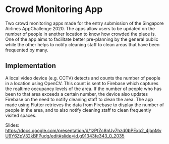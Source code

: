 # Crowd Monitoring App

Two crowd monitoring apps made for the entry submission of the Singapore Airlines AppChallenge 2020. The apps allow users to be updated on the number of people in another location to know how crowded the place is. One of the app aims to facilitate better pre-planning by the general public while the other helps to notify cleaning staff to clean areas that have been frequented by many.

## Implementation
A local video device (e.g. CCTV) detects and counts the number of people in a location using OpenCV. This count is sent to Firebase which captures the realtime occupancy levels of the area. If the number of people who has been to that area exceeds a certain number, the device also updates Firebase on the need to notify cleaning staff to clean the area. The app made using Flutter retrieves the data from Firebase to display the number of people in the area, and to also notify cleaning staff to clean frequently visited spaces.

Slides: https://docs.google.com/presentation/d/1zPtZc8nUv7hzd0bPExb2_4jbpMvU9Y6ZpV32kBFPudg/edit#slide=id.g91343fe343_0_2035
